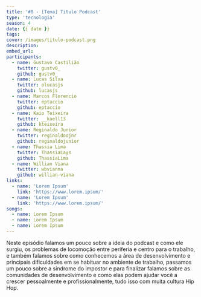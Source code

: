 ```yaml
---
title: '#0 - [Tema] Titulo Podcast'
type: 'tecnologia'
season: 4
date: {{ date }}
tags:
cover: /images/titulo-podcast.png
description:
embed_url:
participants:
  - name: Gustavo Castilião
    twitter: gustv0_
    github: gustv0_
  - name: Lucas Silva
    twitter: olucasjs
    github: lucasjs
  - name: Marcos Florencio
    twitter: eptaccio
    github: eptaccio
  - name: Kaio Teixeira
    twitter: __kaell13
    github: kteixeira
  - name: Reginaldo Junior
    twitter: reginaldoojnr
    github: reginaldojunior
  - name: Thassia Lima
    twitter: ThassiaLays
    github: ThassiaLima
  - name: Willian Viana
    twitter: wbvianna
    github: willian-viana
links:
  - name: 'Lorem Ipsum'
    link: 'https://www.lorem.ipsum/'
  - name: 'Lorem Ipsum'
    link: 'https://www.lorem.ipsum/'
songs:
  - name: Lorem Ipsum
  - name: Lorem Ipsum
  - name: Lorem Ipsum
---
```


Neste episódio falamos um pouco sobre a ideia do podcast e como ele surgiu, os problemas de locomoção entre periferia e centro para o trabalho, e também falamos sobre como conhecemos a área de desenvolvimento e principais dificuldades em se habituar no ambiente de trabalho, passamos um pouco sobre a sindrome do impostor e para finalizar falamos sobre as comunidades de desenvolvimento e como elas podem ajudar você a crescer pessoalmente e profissionalmente, tudo isso com muita cultura Hip Hop.